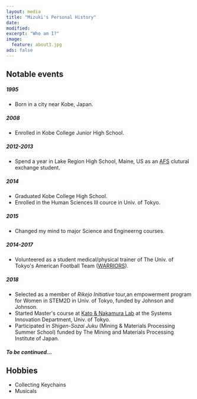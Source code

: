 ```yaml
---
layout: media
title: "Mizuki's Personal History"
date:
modified:
excerpt: "Who am I?"
image:
  feature: about3.jpg
ads: false
---
```


## Notable events
##### 1995
* Born in a city near Kobe, Japan.

##### 2008
* Enrolled in Kobe College Junior High School.

##### 2012-2013
* Spend a year in Lake Region High School, Maine, US as an [AFS](https://afs.org/) clutural exchange student.

##### 2014
* Graduated Kobe College High School.
* Enrolled in the Human Sciences III cource in Univ. of Tokyo.

##### 2015
* Changed my mind to major Science and Engineerng courses. 

##### 2014-2017
* Volunteered as a student medical/physical trainer of The Univ. of Tokyo's American Football Team ([WARRIORS](http://www.tokyowarriors.com/)).

##### 2018
* Selected as a member of *Rikejo Initiative* tour,an empowerment program for Women in STEM2D in Univ. of Tokyo, funded by Johnson and Johnson.
* Started Master's course at [Kato & Nakamura Lab](http://egeo1.geosys.t.u-tokyo.ac.jp/kato/) at the Systems Innovation Department, Univ. of Tokyo.
* Participated in *Shigen-Sozai Juku* (Mining & Materials Processing Summer School) funded by The Mining and Materials Processing Institute of Japan. 

##### To be continued...

## Hobbies
* Collecting Keychains
* Musicals
